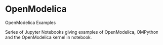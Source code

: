 # OpenModelica
OpenModelica Examples

Series of Jupyter Notebooks giving examples of OpenModelica, OMPython and the OpenModelica kernel in notebook.
